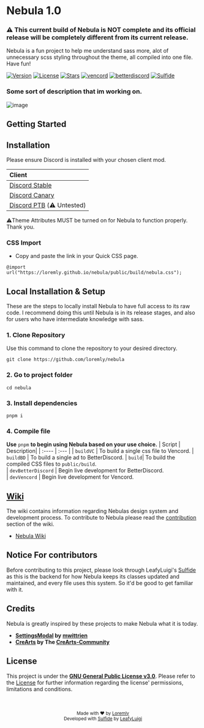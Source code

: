 # Nebula 1.0
### ⚠️ This current build of Nebula is NOT complete and its official release will be completely different from its current release.
Nebula is a fun project to help me understand sass more, alot of unnecessary scss styling throughout the theme, all compiled into one file. Have fun!

[![Version](https://img.shields.io/github/manifest-json/v/loremly/nebula?style=for-the-badge&labelColor=404c5a&color=0a4d41)](.github/docs/changelog.md)
[![License](https://img.shields.io/github/license/loremly/nebula?style=for-the-badge&labelColor=404c5a&color=0a4d41)](license)
[![Stars](https://img.shields.io/github/stars/loremly/nebula?style=for-the-badge&labelColor=404c5a&color=0a4d41)](https://github.com/loremly/nebula/stargazers)
[![vencord](https://img.shields.io/badge/vencord-mod?style=for-the-badge&color=404c5a)](https://vencord.dev)
[![betterdiscord](https://img.shields.io/badge/betterdiscord-mod?style=for-the-badge&color=404c5a)](https://vencord.dev)
[![Sulfide](https://img.shields.io/badge/sulfide-language?style=for-the-badge&color=404c5a)](https://github.com/LeafyLuigi/sulfide)

### Some sort of description that im working on.
![image](https://github.com/user-attachments/assets/b3db0075-e637-4b27-a357-e260d062b0f3)

## Getting Started



## Installation
Please ensure Discord is installed with your chosen client mod.

| Client | 
| :---- |
| [Discord Stable](https://discord.com/download) | 
| [Discord Canary](https://discord.com/api/downloads/distributions/app/installers/latest?platform=win&channel=canary&arch=x64) | 
| [Discord PTB](https://discord.com/download) (⚠️ Untested) | 


⚠️Theme Attributes MUST be turned on for Nebula to function properly. Thank you.
### CSS Import
- Copy and paste the link in your Quick CSS page.
```
@import url("https://loremly.github.io/nebula/public/build/nebula.css");
```

## Local Installation & Setup
These are the steps to locally install Nebula to have full access to its raw code. I recommend doing this until Nebula is in its release stages, and also for users who have intermediate knowledge with sass. 
### 1. Clone Repository 
Use this command to clone the repository to your desired directory.
```
git clone https://github.com/loremly/nebula
```

### 2. Go to project folder
```
cd nebula
```

### 3. Install dependencies
```
pnpm i
```
### 4. Compile file

**Use** `pnpm` **to begin using Nebula based on your use choice.**
| Script | Description|
| :---- | :--- |
| `buildVC` | To build a single css file to Vencord.
| `buildBD` | To build a single ad to BetterDiscord.
| `build`| To build the compiled CSS files to `public/build`.  
| `devBetterDiscord` | Begin live development for BetterDiscord.  
| `devVencord` | Begin live development for Vencord. 

## [Wiki](https://github.com/loremly/nebula/wiki)
The wiki contains information regarding Nebulas design system and development process. To contribute to Nebula please read the [contribution](https://github.com/loremly/nebula/wiki) section of the wiki.

- [Nebula Wiki](https://github.com/loremly/nebula/wiki)

## Notice For contributors
Before contributing to this project, please look through LeafyLuigi's [Sulfide](https://github.com/LeafyLuigi/sulfide) as this is the backend for how Nebula keeps its classes updated and maintained, and every file uses this system. So it'd be good to get familiar with it.

## Credits
Nebula is greatly inspired by these projects to make Nebula what it is today.

- **[SettingsModal](https://github.com/mwittrien/BetterDiscordAddons/tree/master/Themes/SettingsModal) by [mwittrien](https://github.com/mwittrien)**
- **[CreArts](https://github.com/CreArts-Community/CreArts-Discord) by The [CreArts-Community](https://github.com/CreArts-Community)**



## License

This project is under the **[GNU General Public License v3.0](https://spdx.org/licenses/GPL-3.0-or-later.html)**. Please refer to the [License](license) for further information regarding the license' permissions, limitations and conditions.

<br>
<br>

<div align="center">
<small>Made with ♥️ by <a href="https://github.com/loremly">Loremly</a></small>
<br>
<small>Developed with <a href="https://github.com/LeafyLuigi/sulfide">Sulfide</a> by <a href="https://github.com/leafyluigi">LeafyLuigi</a></small>
</div>